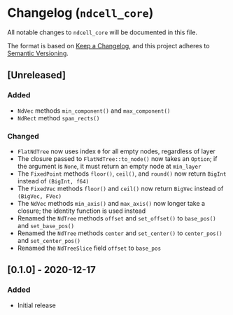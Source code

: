 # Changelog (`ndcell_core`)

All notable changes to `ndcell_core` will be documented in this file.

The format is based on [Keep a Changelog](https://keepachangelog.com/en/1.0.0/), and this project adheres to [Semantic Versioning](https://semver.org/spec/v2.0.0.html).

## [Unreleased]

### Added

- `NdVec` methods `min_component()` and `max_component()`
- `NdRect` method `span_rects()`

### Changed

- `FlatNdTree` now uses index `0` for all empty nodes, regardless of layer
- The closure passed to `FlatNdTree::to_node()` now takes an `Option`; if the argument is `None`, it must return an empty node at `min_layer`
- The `FixedPoint` methods `floor()`, `ceil()`, and `round()` now return `BigInt` instead of `(BigInt, f64)`
- The `FixedVec` methods `floor()` and `ceil()` now return `BigVec` instead of `(BigVec, FVec)`
- The `NdVec` methods `min_axis()` and `max_axis()` now longer take a closure; the identity function is used instead
- Renamed the `NdTree` methods `offset` and `set_offset()` to `base_pos()` and `set_base_pos()`
- Renamed the `NdTree` methods `center` and `set_center()` to `center_pos()` and `set_center_pos()`
- Renamed the `NdTreeSlice` field `offset` to `base_pos`

## [0.1.0] - 2020-12-17

### Added

- Initial release

